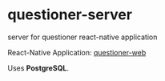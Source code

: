 # questioner-server
server for questioner react-native application

React-Native Application: [questioner-web](https://github.com/OzelAhmet/questioner-web.git)

Uses **PostgreSQL**.
